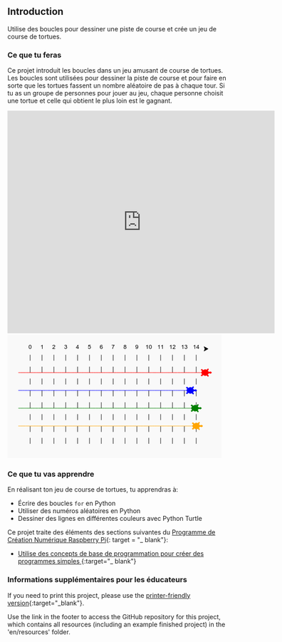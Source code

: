 ## Introduction

Utilise des boucles pour dessiner une piste de course et crée un jeu de course de tortues.

### Ce que tu feras

Ce projet introduit les boucles dans un jeu amusant de course de tortues. Les boucles sont utilisées pour dessiner la piste de course et pour faire en sorte que les tortues fassent un nombre aléatoire de pas à chaque tour. Si tu as un groupe de personnes pour jouer au jeu, chaque personne choisit une tortue et celle qui obtient le plus loin est le gagnant.

<div class="trinket">
  <iframe src="https://trinket.io/embed/python/9339862606?outputOnly=true&start=result" width="600" height="500" frameborder="0" marginwidth="0" marginheight="0" allowfullscreen>
  </iframe>
  <img src="images/race-finished.png">
</div>

### Ce que tu vas apprendre

En réalisant ton jeu de course de tortues, tu apprendras à:

+ Écrire des boucles `for` en Python
+ Utiliser des numéros aléatoires en Python
+ Dessiner des lignes en différentes couleurs avec Python Turtle

Ce projet traite des éléments des sections suivantes du [Programme de Création Numérique Raspberry Pi](http://rpf.io/curriculum){: target = "_ blank"}:

+ [ Utilise des concepts de base de programmation pour créer des programmes simples ](https://www.raspberrypi.org/curriculum/programming/creator/) {:target="_ blank"}

### Informations supplémentaires pour les éducateurs

If you need to print this project, please use the [printer-friendly version](https://projects.raspberrypi.org/en/projects/turtle-race/print){:target="_blank"}.

Use the link in the footer to access the GitHub repository for this project, which contains all resources (including an example finished project) in the 'en/resources' folder.